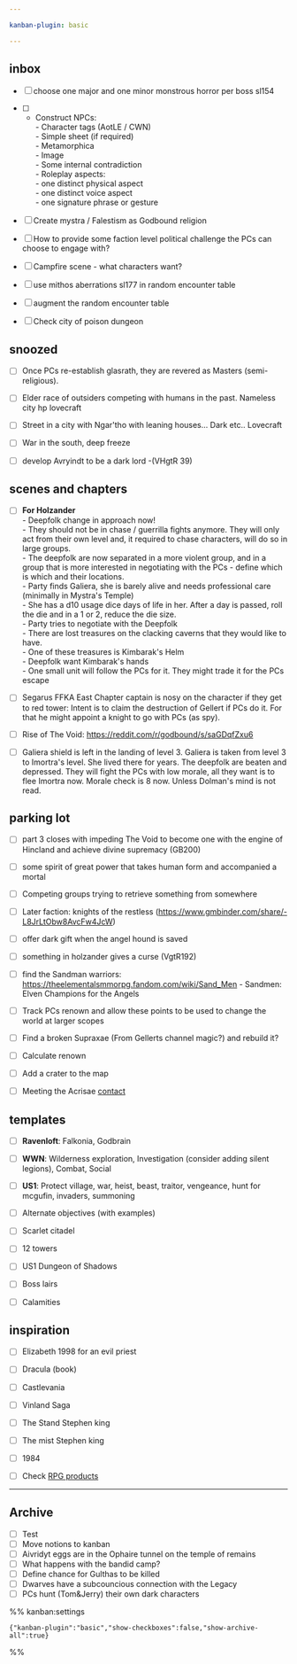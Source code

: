 ```yaml
---

kanban-plugin: basic

---
```


## inbox

- [ ] choose one major and one minor monstrous horror per boss sl154
- [ ] - Construct NPCs:<br>	- Character tags (AotLE / CWN)<br>	- Simple sheet (if required)<br>	- Metamorphica<br>	- Image<br>	- Some internal contradiction<br>	- Roleplay aspects:<br>		- one distinct physical aspect<br>		- one distinct voice aspect<br>		- one signature phrase or gesture
- [ ] Create mystra / Falestism as Godbound religion
- [ ] How to provide some faction level political challenge the PCs can choose to engage with?
- [ ] Campfire scene - what characters want?
- [ ] use mithos aberrations sl177 in random encounter table
- [ ] augment the random encounter table
- [ ] Check city of poison dungeon


## snoozed

- [ ] Once PCs re-establish glasrath, they are revered as Masters (semi-religious).
- [ ] Elder race of outsiders competing with humans in the past. Nameless city hp lovecraft
- [ ] Street in a city with Ngar'tho with leaning houses... Dark etc.. Lovecraft
- [ ] War in the south, deep freeze
- [ ] develop Avryindt to be a dark lord -(VHgtR 39)


## scenes and chapters

- [ ] **For Holzander**<br>- Deepfolk change in approach now!<br>	- They should not be in chase / guerrilla fights anymore. They will only act from their own level and, it required to chase characters, will do so in large groups.<br>	- The deepfolk are now separated in a more violent group, and in a group that is more interested in negotiating with the PCs - define which is which and their locations. <br>- Party finds Galiera, she is barely alive and needs professional care (minimally in Mystra's Temple)<br>	- She has a d10 usage dice days of life in her. After a day is passed, roll the die and in a 1 or 2, reduce the die size.<br>- Party tries to negotiate with the Deepfolk<br>	- There are lost treasures on the clacking caverns that they would like to have.<br>	- One of these treasures is Kimbarak's Helm<br>- Deepfolk want Kimbarak's hands<br>	- One small unit will follow the PCs for it. They might trade it for the PCs escape
- [ ] Segarus FFKA East Chapter captain is nosy on the character if they get to red tower: Intent is to claim the destruction of Gellert if PCs do it. For that he might appoint a knight to go with PCs (as spy).
- [ ] Rise of The Void: https://reddit.com/r/godbound/s/saGDqfZxu6
- [ ] Galiera shield is left in the landing of level 3. Galiera is taken from level 3 to Imortra's level. She lived there for years. The deepfolk are beaten and depressed. They will fight the PCs with low morale, all they want is to flee Imortra now. Morale check is 8 now. Unless Dolman's mind is not read.


## parking lot

- [ ] part 3 closes with impeding The Void to become one with the engine of Hincland and achieve divine supremacy (GB200)
- [ ] some spirit of great power that takes human form and accompanied a mortal
- [ ] Competing groups trying to retrieve something from somewhere
- [ ] Later faction: knights of the restless (https://www.gmbinder.com/share/-L8JrLtObw8AvcFw4JcW)
- [ ] offer dark gift when the angel hound is saved
- [ ] something in holzander gives a curse (VgtR192)
- [ ] find the Sandman warriors: https://theelementalsmmorpg.fandom.com/wiki/Sand_Men - Sandmen: Elven Champions for the Angels
- [ ] Track PCs renown and allow these points to be used to change the world at larger scopes
- [ ] Find a broken Supraxae (From Gellerts channel magic?) and rebuild it?
- [ ] Calculate renown
- [ ] Add a crater to the map
- [ ] Meeting the Acrisae [contact](../../bookReviews/contact.md)


## templates

- [ ] **Ravenloft**: Falkonia, Godbrain
- [ ] **WWN**: Wilderness exploration, Investigation (consider adding silent legions), Combat, Social
- [ ] **US1**: Protect village, war, heist, beast, traitor, vengeance, hunt for mcgufin, invaders, summoning
- [ ] Alternate objectives (with examples)
- [ ] Scarlet citadel
- [ ] 12 towers
- [ ] US1 Dungeon of Shadows
- [ ] Boss lairs
- [ ] Calamities


## inspiration

- [ ] Elizabeth 1998 for an evil priest
- [ ] Dracula (book)
- [ ] Castlevania
- [ ] Vinland Saga
- [ ] The Stand Stephen king
- [ ] The mist Stephen king
- [ ] 1984
- [ ] Check [RPG products](chrome://bookmarks/?id=747)


***

## Archive

- [ ] Test
- [ ] Move notions to kanban
- [ ] Aivridyt eggs are in the Ophaire tunnel on the temple of remains
- [ ] What happens with the bandid camp?
- [ ] Define chance for Gulthas to be killed
- [ ] Dwarves have a subcouncious connection with the Legacy
- [ ] PCs hunt (Tom&Jerry) their own dark characters

%% kanban:settings
```
{"kanban-plugin":"basic","show-checkboxes":false,"show-archive-all":true}
```
%%